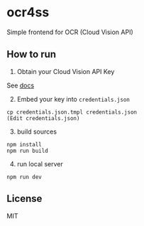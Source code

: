 # ocr4ss

Simple frontend for OCR (Cloud Vision API)

## How to run

1. Obtain your Cloud Vision API Key

See [docs](https://cloud.google.com/vision/docs/auth)

2. Embed your key into `credentials.json`

```
cp credentials.json.tmpl credentials.json
(Edit credentials.json)
```

3. build sources

```
npm install
npm run build
```

4. run local server

```
npm run dev
```

## License

MIT
